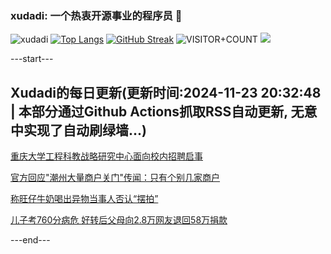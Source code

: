 ### xudadi: 一个热衷开源事业的程序员 👋

![xudadi](https://github-readme-stats-git-masterorgs-github-readme-stats-team.vercel.app/api?username=xudadi)
[![Top Langs](https://github-readme-stats.vercel.app/api/top-langs/?username=xudadi)](https://github.com/anuraghazra/github-readme-stats)
[![GitHub Streak](https://streak-stats.demolab.com?user=xudadi&locale=zh_Hans)](https://git.io/streak-stats)
![VISITOR+COUNT](https://komarev.com/ghpvc/?username=xudadi&label=VISITOR+COUNT)
![](https://raw.githubusercontent.com/xudadi/xudadi/main/assets/github-contribution-grid-snake.svg)


---start---

## Xudadi的每日更新(更新时间:2024-11-23 20:32:48 | 本部分通过Github Actions抓取RSS自动更新, 无意中实现了自动刷绿墙...)

[重庆大学工程科教战略研究中心面向校内招聘启事](https://www.gongkaoleida.com/article/2204866)

[官方回应"潮州大量商户关门"传闻：只有个别几家商户](https://m.163.com/news/article/JHM6J24T0001899O.html)

[称旺仔牛奶喝出异物当事人否认“摆拍”](https://m.163.com/news/article/JHM1EQ1P051492T3.html)

[儿子考760分病危 好转后父母向2.8万网友退回58万捐款](https://m.163.com/news/article/JHM5259Q053469LG.html)

---end---
